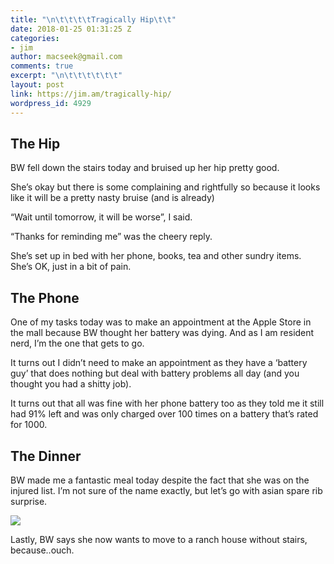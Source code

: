 ```yaml
---
title: "\n\t\t\t\tTragically Hip\t\t"
date: 2018-01-25 01:31:25 Z
categories:
- jim
author: macseek@gmail.com
comments: true
excerpt: "\n\t\t\t\t\t\t"
layout: post
link: https://jim.am/tragically-hip/
wordpress_id: 4929
---
```


## The Hip




BW fell down the stairs today and bruised up her hip pretty good.




She’s okay but there is some complaining and rightfully so because it looks like it will be a pretty nasty bruise (and is already)




“Wait until tomorrow, it will be worse”, I said.




“Thanks for reminding me” was the cheery reply.




She’s set up in bed with her phone, books, tea and other sundry items. She’s OK, just in a bit of pain.




## The Phone




One of my tasks today was to make an appointment at the Apple Store in the mall because BW thought her battery was dying. And as I am resident nerd, I’m the one that gets to go.




It turns out I didn’t need to make an appointment as they have a ‘battery guy’ that does nothing but deal with battery problems all day (and you thought you had a shitty job).




It turns out that all was fine with her phone battery too as they told me it still had 91% left and was only charged over 100 times on a battery that’s rated for 1000.




## The Dinner




BW made me a fantastic meal today despite the fact that she was on the injured list. I’m not sure of the name exactly, but let’s go with asian spare rib surprise.




![](http://jim.am/wp-content/uploads/2018/01/null-27.jpeg)




Lastly, BW says she now wants to move to a ranch house without stairs, because..ouch.


		
